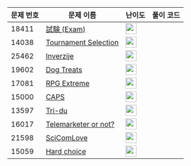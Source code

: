 | 문제 번호 | 문제 이름 | 난이도 | 풀이 코드 |
| --- | --- | --- | --- |
| 18411 | [試験 (Exam)](https://www.acmicpc.net/problem/18411) | <img height="25px" width="25px=" src="https://static.solved.ac/tier_small/2.svg"/> |  |
| 14038 | [Tournament Selection](https://www.acmicpc.net/problem/14038) | <img height="25px" width="25px=" src="https://static.solved.ac/tier_small/2.svg"/> |  |
| 25462 | [Inverzije](https://www.acmicpc.net/problem/25462) | <img height="25px" width="25px=" src="https://static.solved.ac/tier_small/20.svg"/> |  |
| 19602 | [Dog Treats](https://www.acmicpc.net/problem/19602) | <img height="25px" width="25px=" src="https://static.solved.ac/tier_small/2.svg"/> |  |
| 17081 | [RPG Extreme](https://www.acmicpc.net/problem/17081) | <img height="25px" width="25px=" src="https://static.solved.ac/tier_small/19.svg"/> |  |
| 15000 | [CAPS](https://www.acmicpc.net/problem/15000) | <img height="25px" width="25px=" src="https://static.solved.ac/tier_small/2.svg"/> |  |
| 13597 | [Tri-du](https://www.acmicpc.net/problem/13597) | <img height="25px" width="25px=" src="https://static.solved.ac/tier_small/2.svg"/> |  |
| 16017 | [Telemarketer or not?](https://www.acmicpc.net/problem/16017) | <img height="25px" width="25px=" src="https://static.solved.ac/tier_small/2.svg"/> |  |
| 21598 | [SciComLove](https://www.acmicpc.net/problem/21598) | <img height="25px" width="25px=" src="https://static.solved.ac/tier_small/1.svg"/> |  |
| 15059 | [Hard choice](https://www.acmicpc.net/problem/15059) | <img height="25px" width="25px=" src="https://static.solved.ac/tier_small/2.svg"/> |  |
